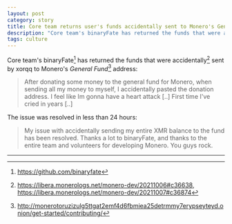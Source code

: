 ```yaml
---
layout: post
category: story
title: Core team returns user's funds accidentally sent to Monero's General Fund address
description: "Core team's binaryFate has returned the funds that were accidentally sent by xorqq to Monero's General Fund address."
tags: culture
---
```


Core team's binaryFate[^1] has returned the funds that were accidentally[^2] sent by xorqq to Monero's *General Fund*[^3] address:

> After donating some money to the general fund for Monero, when sending all my money to myself, I accidentally pasted the donation address. I feel like Im gonna have a heart attack [..] 
First time I've cried in years [..]

The issue was resolved in less than 24 hours:

> My issue with accidentally sending my entire XMR balance to the fund has been resolved. Thanks a lot to binaryFate, and thanks to the entire team and volunteers for developing Monero. You guys rock. 

---

[^1]: https://github.com/binaryfate
[^2]: https://libera.monerologs.net/monero-dev/20211006#c36638, https://libera.monerologs.net/monero-dev/20211007#c36874
[^3]: http://monerotoruzizulg5ttgat2emf4d6fbmiea25detrmmy7erypseyteyd.onion/get-started/contributing/
